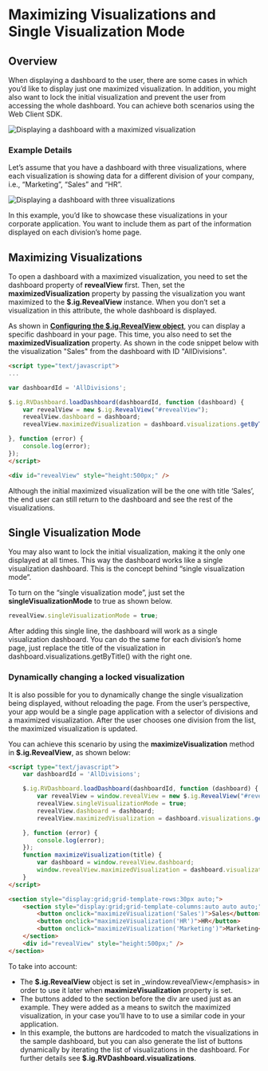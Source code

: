 # Maximizing Visualizations and Single Visualization Mode

## Overview

When displaying a dashboard to the user, there are some cases in which
you’d like to display just one maximized visualization. In addition, you
might also want to lock the initial visualization and prevent the user
from accessing the whole dashboard. You can achieve both scenarios using
the Web Client SDK.

<img src="images/three_divisions_dashboard_maximized.png" alt="Displaying a dashboard with a maximized visualization" class="responsive-img"/>

### Example Details

Let’s assume that you have a dashboard with three visualizations, where
each visualization is showing data for a different division of your
company, i.e., “Marketing”, “Sales” and “HR”.

<img src="images/three_divisions_dashboard.png" alt="Displaying a dashboard with three visualizations" class="responsive-img"/>

In this example, you’d like to showcase these visualizations in your
corporate application. You want to include them as part of the
information displayed on each division’s home page.

## Maximizing Visualizations

To open a dashboard with a maximized visualization, you need to set the dashboard property of __revealView__ first. Then, set the
__maximizedVisualization__
property by passing the visualization you want maximized to the __$.ig.RevealView__ instance.
When you don’t set a visualization in this attribute, the whole
dashboard is displayed.

As shown in [**Configuring the $.ig.RevealView object**](configuring-revealview.md), you can display a specific dashboard in your page. This time, you also need to set the
__maximizedVisualization__
property. As shown in the code snippet below with the visualization "Sales" from the dashboard with ID "AllDivisions".

``` html
<script type="text/javascript">
...

var dashboardId = 'AllDivisions';

$.ig.RVDashboard.loadDashboard(dashboardId, function (dashboard) {
    var revealView = new $.ig.RevealView("#revealView");
    revealView.dashboard = dashboard;
    revealView.maximizedVisualization = dashboard.visualizations.getByTitle('Sales');

}, function (error) {
    console.log(error);
});
</script>

<div id="revealView" style="height:500px;" />
```

Although the initial maximized visualization will be the one with title
‘Sales’, the end user can still return to the dashboard and see the
rest of the visualizations.

## Single Visualization Mode

You may also want to lock the initial visualization, making it the only
one displayed at all times. This way the dashboard works like a single
visualization dashboard. This is the concept behind “single
visualization mode”.

To turn on the “single visualization mode”, just set the
__singleVisualizationMode__
to true as shown below.

``` js
revealView.singleVisualizationMode = true;
```

After adding this single line, the dashboard will work as a single
visualization dashboard. You can do the same for each division’s
home page, just replace the title of the visualization in
dashboard.visualizations.getByTitle()
with the right one.

### Dynamically changing a locked visualization

It is also possible for you to dynamically change the single
visualization being displayed, without reloading the page. From the
user’s perspective, your app would be a single page application with a
selector of divisions and a maximized visualization. After the user
chooses one division from the list, the maximized visualization is
updated.

You can achieve this scenario by using the **maximizeVisualization**
method in __$.ig.RevealView__,
as shown below:

``` html
<script type="text/javascript">
    var dashboardId = 'AllDivisions';

    $.ig.RVDashboard.loadDashboard(dashboardId, function (dashboard) {
        var revealView = window.revealView = new $.ig.RevealView("#revealView");
        revealView.singleVisualizationMode = true;
        revealView.dashboard = dashboard;
        revealView.maximizedVisualization = dashboard.visualizations.getByTitle('Sales');

    }, function (error) {
        console.log(error);
    });
    function maximizeVisualization(title) {
        var dashboard = window.revealView.dashboard;
        window.revealView.maximizedVisualization = dashboard.visualizations.getByTitle(title);
    }
</script>

<section style="display:grid;grid-template-rows:30px auto;">
    <section style="display:grid;grid-template-columns:auto auto auto;">
        <button onclick="maximizeVisualization('Sales')">Sales</button>
        <button onclick="maximizeVisualization('HR')">HR</button>
        <button onclick="maximizeVisualization('Marketing')">Marketing</button>
    </section>
    <div id="revealView" style="height:500px;" />
</section>
```

To take into account:
  - The
    __$.ig.RevealView__
    object is set in \_window.revealView\</emphasis\> in order to use it
    later when **maximizeVisualization** property is set.
  - The buttons added to the section before the div are used just as an
    example. They were added as a means to switch the maximized
    visualization, in your case you’ll have to to use a similar code in
    your application.
  - In this example, the buttons are hardcoded to match the
    visualizations in the sample dashboard, but you can also generate
    the list of buttons dynamically by iterating the list of
    visualizations in the dashboard. For further details see
    __$.ig.RVDashboard.visualizations__.
